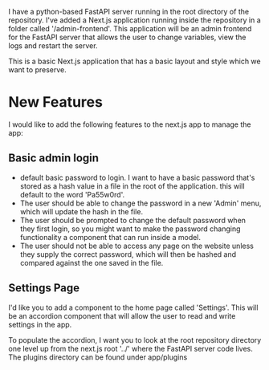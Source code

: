 I have a python-based FastAPI server running in the root directory of the repository.  I've added a Next.js application running inside the repository in a folder called '/admin-frontend'.  This application will be an admin frontend for the FastAPI server that allows the user to change variables, view the logs and restart the server.

This is a basic Next.js application that has a basic layout and style which we want to preserve.

# New Features

I would like to add the following features to the next.js app to manage the app:
## Basic admin login
- default basic password to login.  I want to have a basic password that's stored as a hash value in a file in the root of the application.  this will default to the word 'Pa55w0rd'. 
- The user should be able to change the password in a new 'Admin' menu, which will update the hash in the file.
- The user should be prompted to change the default password when they first login, so you might want to make the password changing functionality a component that can run inside a model.
- The user should not be able to access any page on the website unless they supply the correct password, which will then be hashed and compared against the one saved in the file.

## Settings Page

I'd like you to add a component to the home page called 'Settings'.  This will be an accordion component that will allow the user to read and write settings in the app.

To populate the accordion, I want you to look at the root repository directory one level up from the next.js root '../' where the FastAPI server code lives.  The plugins directory can be found under app/plugins



